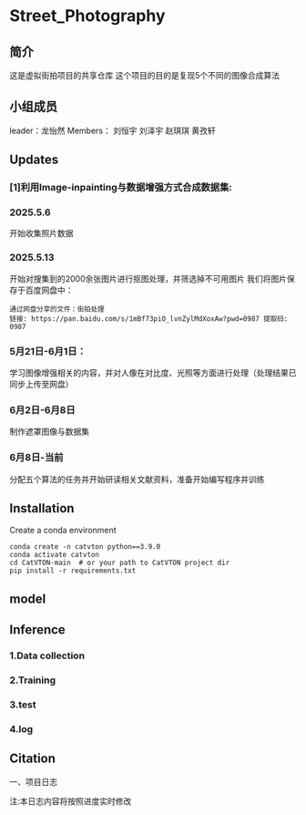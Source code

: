 # Street_Photography
## 简介
这是虚拟街拍项目的共享仓库
这个项目的目的是复现5个不同的图像合成算法
## 小组成员
leader：龙怡然
Members：
刘恒宇
刘泽宇
赵琪琪
黄孜轩

## Updates
### [1]利用Image-inpainting与数据增强方式合成数据集:
### 2025.5.6 
开始收集照片数据 
### 2025.5.13 
开始对搜集到的2000余张图片进行抠图处理，并筛选掉不可用图片
我们将图片保存于百度网盘中：
```
通过网盘分享的文件：街拍处理
链接: https://pan.baidu.com/s/1mBf73piO_lvnZylMdXoxAw?pwd=0987 提取码: 0987 
```
### 5月21日-6月1日：
学习图像增强相关的内容，并对人像在对比度、光照等方面进行处理（处理结果已同步上传至网盘）
### 6月2日-6月8日
制作遮罩图像与数据集
### 6月8日-当前
分配五个算法的任务并开始研读相关文献资料，准备开始编写程序并训练
## Installation
Create a conda environment 
```
conda create -n catvton python==3.9.0
conda activate catvton
cd CatVTON-main  # or your path to CatVTON project dir
pip install -r requirements.txt
```
## model
## Inference
### 1.Data collection
### 2.Training
### 3.test
### 4.log
## Citation



一、项目日志

注:本日志内容将按照进度实时修改
